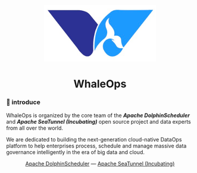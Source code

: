 <p align="center">
<img src="https://github.com/WhaleOps/.github/blob/main/profile/logo.png?id=1" width="300">
</p>

<h1 align="center">WhaleOps</h1>

### 👋 introduce
  
WhaleOps is organized by the core team of the ***Apache DolphinScheduler*** and ***Apache SeaTunnel (Incubating)*** open source project and data experts from all over the world. 
  
We are dedicated to building the next-generation cloud-native DataOps platform to help enterprises process, schedule and manage massive data governance intelligently in the era of big data and cloud.

<div align="center">
  <a href="https://github.com/apache/dolphinscheduler">Apache DolphinScheduler</a> —
  <a href="https://github.com/apache/incubator-seatunnel">Apache SeaTunnel (Incubating)</a>
</div>
